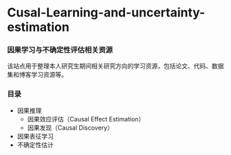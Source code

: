 # Cusal-Learning-and-uncertainty-estimation
### 因果学习与不确定性评估相关资源

该站点用于整理本人研究生期间相关研究方向的学习资源，包括论文、代码、数据集和博客学习资源等。
### 目录
- 因果推理
	- 因果效应评估（Causal Effect Estimation）
	- 因果发现（Causal Discovery）
- 因果表征学习
- 不确定性估计

